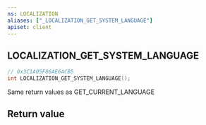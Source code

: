 ```yaml
---
ns: LOCALIZATION
aliases: ["_LOCALIZATION_GET_SYSTEM_LANGUAGE"]
apiset: client
---
```

## LOCALIZATION_GET_SYSTEM_LANGUAGE

```c
// 0x3C1A05F86AE6ACB5
int LOCALIZATION_GET_SYSTEM_LANGUAGE();
```

Same return values as GET_CURRENT_LANGUAGE


## Return value

